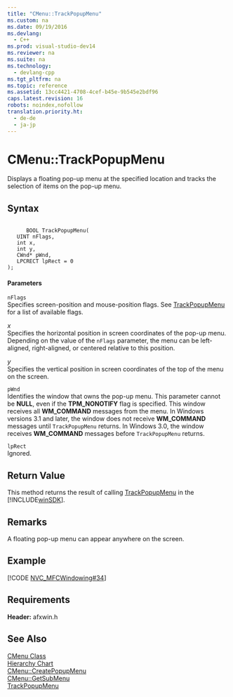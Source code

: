 ```yaml
---
title: "CMenu::TrackPopupMenu"
ms.custom: na
ms.date: 09/19/2016
ms.devlang: 
  - C++
ms.prod: visual-studio-dev14
ms.reviewer: na
ms.suite: na
ms.technology: 
  - devlang-cpp
ms.tgt_pltfrm: na
ms.topic: reference
ms.assetid: 13cc4421-4708-4cef-b45e-9b545e2bdf96
caps.latest.revision: 16
robots: noindex,nofollow
translation.priority.ht: 
  - de-de
  - ja-jp
---
```

# CMenu::TrackPopupMenu
Displays a floating pop-up menu at the specified location and tracks the selection of items on the pop-up menu.  
  
## Syntax  
  
```  
  
      BOOL TrackPopupMenu(  
   UINT nFlags,  
   int x,  
   int y,  
   CWnd* pWnd,  
   LPCRECT lpRect = 0  
);  
```  
  
#### Parameters  
 `nFlags`  
 Specifies screen-position and mouse-position flags. See [TrackPopupMenu](http://msdn.microsoft.com/library/windows/desktop/ms648002) for a list of available flags.  
  
 *x*  
 Specifies the horizontal position in screen coordinates of the pop-up menu. Depending on the value of the `nFlags` parameter, the menu can be left-aligned, right-aligned, or centered relative to this position.  
  
 *y*  
 Specifies the vertical position in screen coordinates of the top of the menu on the screen.  
  
 `pWnd`  
 Identifies the window that owns the pop-up menu. This parameter cannot be **NULL**, even if the **TPM_NONOTIFY** flag is specified. This window receives all **WM_COMMAND** messages from the menu. In Windows versions 3.1 and later, the window does not receive **WM_COMMAND** messages until `TrackPopupMenu` returns. In Windows 3.0, the window receives **WM_COMMAND** messages before `TrackPopupMenu` returns.  
  
 `lpRect`  
 Ignored.  
  
## Return Value  
 This method returns the result of calling [TrackPopupMenu](http://msdn.microsoft.com/library/windows/desktop/ms648002) in the [!INCLUDE[winSDK](../vs140/includes/winSDK_md.md)].  
  
## Remarks  
 A floating pop-up menu can appear anywhere on the screen.  
  
## Example  
 [!CODE [NVC_MFCWindowing#34](../CodeSnippet/VS_Snippets_Cpp/NVC_MFCWindowing#34)]  
  
## Requirements  
 **Header:** afxwin.h  
  
## See Also  
 [CMenu Class](../vs140/CMenu-Class.md)   
 [Hierarchy Chart](../vs140/Hierarchy-Chart.md)   
 [CMenu::CreatePopupMenu](../vs140/CMenu--CreatePopupMenu.md)   
 [CMenu::GetSubMenu](../vs140/CMenu--GetSubMenu.md)   
 [TrackPopupMenu](http://msdn.microsoft.com/library/windows/desktop/ms648002)
